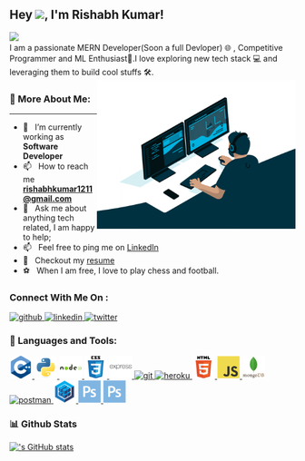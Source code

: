 ## Hey <img src="https://raw.githubusercontent.com/MartinHeinz/MartinHeinz/master/wave.gif" width="30px">, I'm Rishabh Kumar!
![](https://komarev.com/ghpvc/?username=h01sachan&color=blue)
<br>
I am a passionate MERN Developer(Soon a full Devloper) 🌐 , Competitive Programmer and ML Enthusiast🤖.I love exploring new tech stack 💻 and leveraging them to build cool stuffs 🛠️.
<br>
<img align="right" alt="GIF" src="techstack.gif" width="350px"/>

### 🧐 More About Me:
<hr>

- 🔭 &nbsp; I’m currently working as **Software Developer**
- 📫 &nbsp; How to reach me **rishabhkumar1211@gmail.com**
- 💬 &nbsp; Ask me about anything tech related, I am happy to help;
- 📫 &nbsp; Feel free to ping me on [LinkedIn](https://www.linkedin.com/in/rishabh-kumar-1a6278198/)
- 📝 &nbsp; Checkout my [resume](https://docs.google.com/document/d/1OWsXVRpzQkw3isC6VkqR6-Rp147KUhu0TjL8t83z22s/edit)
- ⚽ &nbsp; When I am free, I love to play chess and football.

### Connect With Me On :
<p align="left">
<a href="https://github.com/rishabhkumar1211" target="_blank"> <img src="https://cdn.jsdelivr.net/npm/simple-icons@3.1.0/icons/github.svg" alt="github" width="40" height="40"/> </a> 
<a href="https://www.linkedin.com/in/rishabh-kumar-1a6278198/" target="_blank"> <img src="https://cdn.jsdelivr.net/npm/simple-icons@3.1.0/icons/linkedin.svg" alt="linkedin" width="40" height="40"/> </a> 
<a href="https://twitter.com/home" target="_blank"> <img src="https://cdn.jsdelivr.net/npm/simple-icons@v3/icons/twitter.svg" alt="twitter" width="40" height="40"/> </a> 
</p>

### 🔨 Languages and Tools:
<p align="left">
 <a href="https://www.w3schools.com/cpp/" target="_blank"> <img src="https://raw.githubusercontent.com/devicons/devicon/master/icons/cplusplus/cplusplus-original.svg" alt="cplusplus" width="40" height="40"/> </a> 
<a href="https://www.python.org" target="_blank"> <img src="https://raw.githubusercontent.com/devicons/devicon/master/icons/python/python-original.svg" alt="python" width="40" height="40"/> </a> 
<a href="https://nodejs.org" target="_blank"> <img src="https://raw.githubusercontent.com/devicons/devicon/master/icons/nodejs/nodejs-original-wordmark.svg" alt="nodejs" width="40" height="40"/> </a>
 <a href="https://www.w3schools.com/css/" target="_blank"> <img src="https://raw.githubusercontent.com/devicons/devicon/master/icons/css3/css3-original-wordmark.svg" alt="css3" width="40" height="40"/> </a> 
 <a href="https://expressjs.com" target="_blank"> <img src="https://raw.githubusercontent.com/devicons/devicon/master/icons/express/express-original-wordmark.svg" alt="express" width="40" height="40"/> </a>  
 <a href="https://git-scm.com/" target="_blank"> <img src="https://www.vectorlogo.zone/logos/git-scm/git-scm-icon.svg" alt="git" width="40" height="40"/> </a> 
 <a href="https://heroku.com" target="_blank"> <img src="https://www.vectorlogo.zone/logos/heroku/heroku-icon.svg" alt="heroku" width="40" height="40"/> </a> 
 <a href="https://www.w3.org/html/" target="_blank"> <img src="https://raw.githubusercontent.com/devicons/devicon/master/icons/html5/html5-original-wordmark.svg" alt="html5" width="40" height="40"/> </a> 
 <a href="https://developer.mozilla.org/en-US/docs/Web/JavaScript" target="_blank"> <img src="https://raw.githubusercontent.com/devicons/devicon/master/icons/javascript/javascript-original.svg" alt="javascript" width="40" height="40"/> </a> 
 <a href="https://www.mongodb.com/" target="_blank"> <img src="https://raw.githubusercontent.com/devicons/devicon/master/icons/mongodb/mongodb-original-wordmark.svg" alt="mongodb" width="40" height="40"/> </a>  
 <a href="https://postman.com" target="_blank"> <img src="https://www.vectorlogo.zone/logos/getpostman/getpostman-icon.svg" alt="postman" width="40" height="40"/> </a> 
 <a href="https://sequelize.org/" target="_blank"> <img src="https://github.com/devicons/devicon/blob/master/icons/sequelize/sequelize-original.svg" alt="sequelize" width="40" height="40"/> </a> 
 <a href="https://www.photoshop.com/en" target="_blank"> <img src="https://github.com/devicons/devicon/blob/master/icons/photoshop/photoshop-plain.svg" alt="photoshop" width="40" height="40"/> </a> 
  <a href="https://react.dev/learn" target="_blank"> <img src="https://github.com/devicons/devicon/blob/master/icons/photoshop/photoshop-plain.svg" alt="photoshop" width="40" height="40"/> </a> 
</p>

### 📊 Github Stats
<a href='https://github.com/rishabhkumar/github-stats-transparent'>
  
[!['s GitHub stats](https://github-readme-stats.vercel.app/api?username=rishabhkumar1211)](https://github.com/anuraghazra/github-readme-stats)

</a>

<br>
